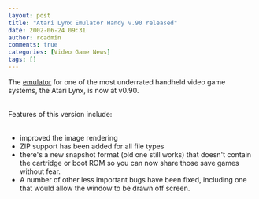 ```yaml
---
layout: post
title: "Atari Lynx Emulator Handy v.90 released"
date: 2002-06-24 09:31
author: rcadmin
comments: true
categories: [Video Game News]
tags: []
---
```

The <A HREF='http://www.esplexo.co.uk/'>emulator</A> for one of the most underrated handheld video game systems, the Atari Lynx, is now at v0.90.
<br />

<br />
Features of this version include:
<br />
<UL>
<br />
<LI>improved the image rendering
<br />
<LI>ZIP support has been added for all file types
<br />
<LI>there's a new snapshot format (old one still works) that doesn't contain the cartridge or boot ROM so you can now share those save games without fear.
<br />
<LI>A number of other less important bugs have been fixed, including one that would allow the window to be drawn off screen. 
